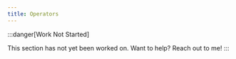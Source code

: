 ```yaml
---
title: Operators
---
```


:::danger[Work Not Started]

This section has not yet been worked on. Want to help? Reach out to me!
:::
